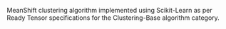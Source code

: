 MeanShift clustering algorithm implemented using Scikit-Learn as per Ready Tensor specifications for the Clustering-Base algorithm category.
